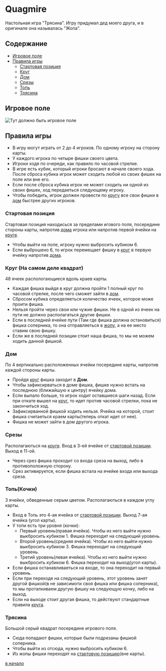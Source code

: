 <a name="Начало"></a>
# Quagmire
Настольная игра "Трясина". 
Игру придумал дед моего друга, и в оригинале она называлась "Жопа".

## Содержание

- [Игровое поле](#Игровое_поле)
- [Правила игры](#Правила_игры)
    - [Стартовая позиция](#Стартовая_позиция)
    - [Круг](#Круг)
    - [Дом](#Дом)
    - [Срезы](#Срезы)
    - [Топь](#Топь)
    - [Трясина](#Трясина)

<a name="Игровое_поле"></a>
## Игровое поле

![Тут должно быть игровое поле](https://raw.githubusercontent.com/nikbun/Quagmire/master/Assets/Images/Map.png "Игровое поле")

<a name="Правила_игры"></a>
## Правила игры

- В игру могут играть от 2 до 4 игроков. По одному игроку на сторону карты.
- У каждого игрока по четыре фишки своего цвета.
- Игроки ходя по очереди, как правило по часовой стрелке.
- В игре есть кубик, который игроки бросают в начале своего хода. После сброса кубика игрок может сходить любой из своих фишек на поле или вне его.
- Если после сброса кубика игрок не может сходить ни одной из своих фишек, ход передаеться следующему игроку.
- Чтобы победить, игрок должен провести по [кругу](#Круг) все свои фишки в [дом](#Дом) быстрее других игроков.

<a name="Стартовая_позиция"></a>
### Стартовая позиция
Стартовая позиция находисься за пределами игового поля, посередине стороны карты, напротив [дома](#Дом) игрока или напротив первой ячейки на [круге](#Круг).

- Чтобы выйти на поле, игроку нужно выбросить кубиком 6.
- Если выброшено 6, то игрок перемещает фишку в [круг](#Круг) в первую ячейку напротив [дома](#Дом).

<a name="Круг"></a>
### Круг (На самом деле квадрат)
48 ячеек распологающиеся вдоль краев карты.

- Каждая фишка выйдя в круг должна пройти 1 полный круг по часовой стрелке, после чего сможет зайти в [дом](#Дом).
- Сбросом кубика определяеться количество ячеек, которое може проити фишка.
- Нельзя пройти через свои или чужие фишки. Не в одной из ячеек на пути не должно располагаться другие фишки.
- Если в последней ячейке пути (Там где фишка должна остановиться) фишка соперника, то она отправляеться в [жопу](#Трясина), а на ее место ставим свою фишку. 
- Если же в последней позиции стоит наша фишка, то мы не можем ходить данной фишкой.

<a name="Дом"></a>
### Дом
По 4 вертикально расположенных ячейки посередине карты, напротив каждой стороны карты.

- Пройдя [круг](#Круг) фишка заходит в **Дом**.
- Чтобы зафиксирваться в доме фишка, фишке нужно встать на последнюю (ближайшую к центру) ячейку дома.
- Если выпало больше, то игрок ходит оставшиеся шаги назад. Если при откате вышел на [круг](#Круг), то идет против часовой стрелки, пока не закончиться ход.
- Зафиксирванной фишкой ходить нельзя. Ячейка на которой, стоит фишка считаеться краем карты(теперь откат идет от нее).
- Фишка не может зайти в дом другого игрока.

<a name="Срезы"></a>
### Срезы
Располагаються на [круге](#Круг). Вход в 3-ей ячейке от [стартовой позиции](#Стартовая_позиция). Выход в 11-ой.

- Через срез фишка проходит со входа среза на выход, либо в противоположную сторону.
- Срез активируется, если фишка встала на ячейке входа или выхода среза.

<a name="Топь"></a>
### Топь(Кочки)
3 ячейки, обведенные серым цветом. Располагаються в каждом углу карты.

- Вход в Топь это 4-ая ячейка от [стартовой позиции](#Стартовая_позиция). Выход 7-ая ячейка (угол карты).
- У топи есть три уровня (кочки):
    - Первый уровень(правая ячейка). Чтобы из него выйти нужно выкбросить кубиком 1. Фишка переходит на следующий уровень.
    - Второй уровень(средняя ячейка). Чтобы из него выйти нужно выкбросить кубиком 3. Фишка переходит на следующий уровень.
    - Третий уровень(левая ячейка). Чтобы из него выйти нужно выкбросить кубиком 6. Фишка переходит на выход(угол карты).
- Если фишка останавливаеться на входе, то она переходит на первый уровень.
- Если при переходе на следующий уровень, этот уровень занят другой фишкой(в не зависимоти своя фишка или фишка соперника), то мы проталкиваем другую фишку на следующую кочку, либо на выход.
- Если на выходе стоит другая фишка, то действуют стандартные правила [круга](#Круг).

<a name="Трясина"></a>
### Трясина
Большой серый квадрат посередине игрового поля.

- Сюда попадают фишки, которые были подрезаны фишкой соперника.
- Чтобы выйти из отсюда, нужно выбросить кубиком 6.
- Из жопы фишки переходят  на [стартовую позицию](#Стартовая_позиция)(вне карты).


[в начало](#Начало)
